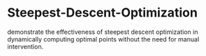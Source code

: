 # Steepest-Descent-Optimization
demonstrate the effectiveness of steepest descent optimization in dynamically computing optimal points without the need for manual intervention.
